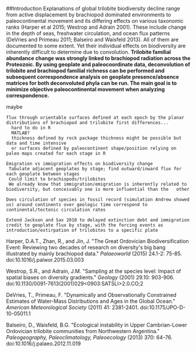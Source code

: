 ##Introduction
Explanations of global trilobite biodiversity decline range from active displacement by brachiopod dominated environments to paleocontinental movement and its differing effects on various taxonomic ranks (Harper et al 2015; Westrop and Adrain 2001). These include change in the depth of seas, freshwater circulation, and ocean flux patterns (DeVries and Primeau 2011; Balseiro and Waisfeld 2013). All of them are documented to some extent. Yet their individual effects on biodiversity are inherently difficult to determine due to convolution. **Trilobite familial abundance change was strongly linked to brachiopod radiation across the Proteozoic. By using geoplate and paleocoordinate data, deconvolution of trilobite and brachiopod familial richness can be performed and subsequent correspondence analysis on geoplate presence/absence matrices for both deconvoluted phyla can be run. The main goal is to minimize objective paleocontinental movement when analyzing correspondence.**

maybe
```
flux through orientable surfaces defined at each epoch by the planar distributions of brachiopod and trilobite first differences...
  hard to do in R
  MATLAB?
  thickness defined by rock package thickness might be possible but data and time intensive
  or surfaces defined by paleocontinent shape/position relying on paleo maps created for each stage in R
 ```
 ```
Emigration vs immigration effects on biodiversity change
  Tabulate adjacent geoplates by stage; find outward/inward flux for each geoplate between stages
  Could limit to brachiopods/trilobites
  We already know that immigration/emigration is inherently related to biodiversity, but conceivably one is more influential than the   other

 ```
 ```
Does circulation of species in fossil record (simulation Andrew showed us) around continents over geologic time correspond to continental/tectonic circulation rates
 ```
 ```
 Extend Jackson and Sax 2010 to delayed extinction debt and immigration credit to geoplate flux by stage, with the forcing events as introduction/extirpation of trilobites to a specific plate
 ```



Harper, D.A.T., Zhan, R., and Jin, J. "The Great Ordovician Biodiversification Event: Reviewing two decades of research on diversity's big bang illustrated by mainly brachiopod data." *Palaeoworld* (2015) 24.1-2: 75-85. doi:10.1016/j.palwor.2015.03.003

Westrop, S.R., and Adrain, J.M. "Sampling at the species level: Impact of spatial biases on diversity gradients." *Geology* (2001) 29.10: 903-906. doi:10.1130/0091-7613(2001)​029<0903:SATSLI>​2.0.CO;2

DeVries, T., Primeau, F. "Dynamically and Observationally Constrained Estimates of Water-Mass Distributions and Ages in the Global Ocean." *American Meteorological Society* (2011) 41: 2381-2401. doi:10.1175/JPO-D-10-05011.1

Balseiro, D., Waisfeld, B.G. "Ecological instability in Upper Cambrian-Lower Ordovician trilobite communities from Northwestern Argentina." *Paleogeography, Paleoclimatology, Paleoecology* (2013) 370: 64-76. doi:10.1016/j.palaeo.2012.11.019


